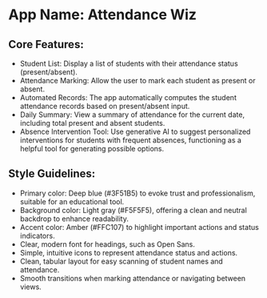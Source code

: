 # **App Name**: Attendance Wiz

## Core Features:

- Student List: Display a list of students with their attendance status (present/absent).
- Attendance Marking: Allow the user to mark each student as present or absent.
- Automated Records: The app automatically computes the student attendance records based on present/absent input.
- Daily Summary: View a summary of attendance for the current date, including total present and absent students.
- Absence Intervention Tool: Use generative AI to suggest personalized interventions for students with frequent absences, functioning as a helpful tool for generating possible options.

## Style Guidelines:

- Primary color: Deep blue (#3F51B5) to evoke trust and professionalism, suitable for an educational tool.
- Background color: Light gray (#F5F5F5), offering a clean and neutral backdrop to enhance readability.
- Accent color: Amber (#FFC107) to highlight important actions and status indicators.
- Clear, modern font for headings, such as Open Sans.
- Simple, intuitive icons to represent attendance status and actions.
- Clean, tabular layout for easy scanning of student names and attendance.
- Smooth transitions when marking attendance or navigating between views.